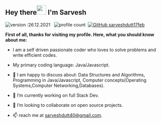   ## Hey there<img src="https://raw.githubusercontent.com/MartinHeinz/MartinHeinz/master/wave.gif" width="30px"> I'm Sarvesh
  ![version :26.12.2021](https://img.shields.io/badge/version-14.08.2021-informational) &nbsp;
  ![profile count](https://komarev.com/ghpvc/?username=sarveshdutt17feb&color=red)&nbsp;
  [![GitHub sarveshdutt17feb](https://img.shields.io/github/followers/sarveshdutt17feb?label=follow&style=social)](https://github.com/sarveshdutt17feb)&nbsp;
  
  <b>First of all, thanks for visiting my profile. Here, what you should know about me:</b>
- I am a self driven passionate coder who loves to solve problems and write efficient codes.
-  My primary coding language: Java/Javascript.

- 👀 I am happy to discuss about: Data Structures and Algorithms, Programming in Java/Javascript, Computer concepts(Operating Systems,Computer Networking,Databases).
- 🌱 I’m currently working on full Stack Dev.
- 💞️ I’m looking to collaborate on open source projects.
- 📫 reach me at sarveshdutt40@gmail.com.

<!---
sarveshdutt17feb/sarveshdutt17feb is a ✨ special ✨ repository because its `README.md` (this file) appears on your GitHub profile.
You can click the Preview link to take a look at your changes.
--->
